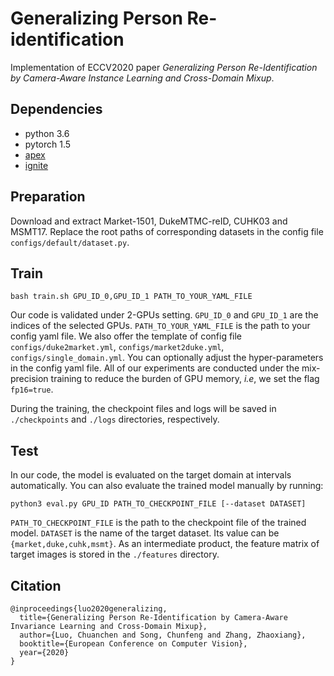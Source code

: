 # Generalizing Person Re-identification
Implementation of ECCV2020 paper *Generalizing Person Re-Identification by Camera-Aware Instance Learning and Cross-Domain Mixup*.

## Dependencies
* python 3.6
* pytorch 1.5
* [apex](https://github.com/NVIDIA/apex)
* [ignite](https://github.com/pytorch/ignite)

## Preparation
Download and extract Market-1501, DukeMTMC-reID, CUHK03 and MSMT17. 
Replace the root paths of corresponding datasets in the config file `configs/default/dataset.py`.


## Train
```shell script
bash train.sh GPU_ID_0,GPU_ID_1 PATH_TO_YOUR_YAML_FILE
```
Our code is validated under 2-GPUs setting. `GPU_ID_0` and `GPU_ID_1` are the indices of the selected GPUs. `PATH_TO_YOUR_YAML_FILE` is the path to your config yaml file. We also offer the template of config file `configs/duke2market.yml`, `configs/market2duke.yml`, `configs/single_domain.yml`. You can optionally adjust the hyper-parameters in the config yaml file. All of our experiments are conducted under the mix-precision training to reduce the burden of GPU memory, *i.e*, we set  the flag `fp16=true`.

During the training, the checkpoint files and logs will be saved in `./checkpoints` and `./logs` directories, respectively.

## Test
In our code, the model is evaluated on the target domain at intervals automatically.
You can also evaluate the trained model manually by running:
```shell script
python3 eval.py GPU_ID PATH_TO_CHECKPOINT_FILE [--dataset DATASET]
```

`PATH_TO_CHECKPOINT_FILE` is the path to the checkpoint file of the trained model. `DATASET` is the name of the target dataset. Its value can be `{market,duke,cuhk,msmt}`. As an intermediate product, the feature matrix of target images is stored in the `./features` directory.

## Citation

	@inproceedings{luo2020generalizing,
	  title={Generalizing Person Re-Identification by Camera-Aware Invariance Learning and Cross-Domain Mixup},
	  author={Luo, Chuanchen and Song, Chunfeng and Zhang, Zhaoxiang},
	  booktitle={European Conference on Computer Vision},
	  year={2020}
	}







